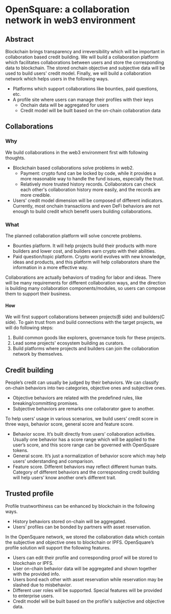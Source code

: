 # OpenSquare: a collaboration network in web3 environment

## Abstract
Blockchain brings transparency and irreversibility which will be important in collaboration based credit building. We will build a collaboration platform which
facilitates collaborations between users and store the corresponding data to blockchain. The stored onchain objective and subjective data will be used to build users' credit
model. Finally, we will build a collaboration network which helps users in the following ways.
- Platforms which support collaborations like bounties, paid questions, etc.
- A profile site where users can manage their profiles with their keys
  - Onchain data will be aggregated for users
  - Credit model will be built based on the on-chain collaboration data

## Collaborations
### Why
We build collaborations in the web3 environment first with following thoughts.
- Blockchain based collaborations solve problems in web2.
  - Payment: crypto fund can be locked by code, while it provides a more reasonable way to handle the fund issues, especially the trust.
  - Relatively more trusted history records. Collaborators can check each other's collaboration history more easily, and the records are more credible.
- Users' credit model dimension will be composed of different indicators. Currently, most onchain transactions
and even DeFi behaviors are not enough to build credit which benefit users building collaborations.
  
### What
The planned collaboration platform will solve concrete problems.
- Bounties platform. It will help projects build their products with more builders and lower cost, and builders earn crypto with their abilities.
- Paid question/topic platform. Crypto world evolves with new knowledge, ideas and products, and this platform will help collaborators share the information in a more effective way.

Collaborations are actually behaviors of trading for labor and ideas. There will be many requirements for different collaboration ways, and the direction is building many collaboration components/modules, so users can compose them to support their business. 

#### How
We will first support collaborations between projects(B side) and builders(C side). To gain trust from and build connections with the target projects, we will do following steps:
1. Build common goods like explorers, governance tools for these projects.
2. Lead some projects' ecosystem building as curators.
3. Build platforms where projects and builders can join the collaboration network by themselves.

## Credit building
People’s credit can usually be judged by their behaviors. We can classify on-chain behaviors into two categories, objective ones and subjective ones.
- Objective behaviors are related with the predefined rules, like breaking/committing promises.
- Subjective behaviors are remarks one collaborator gave to another.

To help users’ usage in various scenarios, we build users’ credit score in three ways, behavior score, general score and feature score.

- Behavior score. It’s built directly from users’ collaboration activities. Usually one behavior has a score range which will be applied to the user’s score, and this score range can be governed with OpenSquare tokens.
- General score. It’s just a normalization of behavior score which may help users’ understanding and comparison.
- Feature score. Different behaviors may reflect different human traits. Category of different behaviors and the corresponding credit building will help users’ know another one’s different trait.

## Trusted profile
Profile trustworthiness can be enhanced by blockchain in the following ways.
- History behaviors stored on-chain will be aggregated.
- Users’ profiles can be bonded by partners with asset reservation.

In the OpenSquare network, we stored the collaboration data which contain the subjective and objective ones to blockchain or IPFS. OpenSquare’s profile solution will support the following features.
- Users can edit their profile and corresponding proof will be stored to blockchain or IPFS.
- User on-chain behavior data will be aggregated and shown together with the provided info.
- Users bond each other with asset reservation while reservation may be slashed due to misbehavior.
- Different user roles will be supported. Special features will be provided to enterprise users.
- Credit model will be built based on the profile's subjective and objective data.

